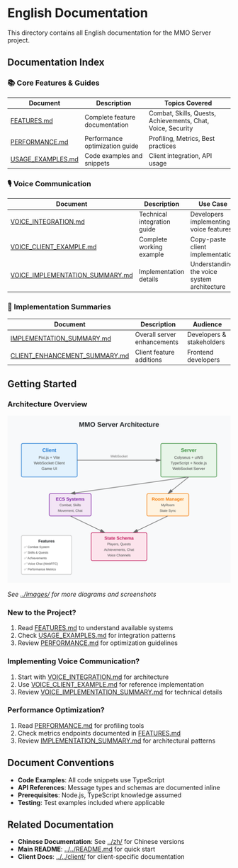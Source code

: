 # English Documentation

This directory contains all English documentation for the MMO Server project.

## Documentation Index

### 📚 Core Features & Guides

| Document | Description | Topics Covered |
|----------|-------------|----------------|
| [FEATURES.md](./FEATURES.md) | Complete feature documentation | Combat, Skills, Quests, Achievements, Chat, Voice, Security |
| [PERFORMANCE.md](./PERFORMANCE.md) | Performance optimization guide | Profiling, Metrics, Best practices |
| [USAGE_EXAMPLES.md](./USAGE_EXAMPLES.md) | Code examples and snippets | Client integration, API usage |

### 🎙️ Voice Communication

| Document | Description | Use Case |
|----------|-------------|----------|
| [VOICE_INTEGRATION.md](./VOICE_INTEGRATION.md) | Technical integration guide | Developers implementing voice features |
| [VOICE_CLIENT_EXAMPLE.md](./VOICE_CLIENT_EXAMPLE.md) | Complete working example | Copy-paste client implementation |
| [VOICE_IMPLEMENTATION_SUMMARY.md](./VOICE_IMPLEMENTATION_SUMMARY.md) | Implementation details | Understanding the voice system architecture |

### 📝 Implementation Summaries

| Document | Description | Audience |
|----------|-------------|----------|
| [IMPLEMENTATION_SUMMARY.md](./IMPLEMENTATION_SUMMARY.md) | Overall server enhancements | Developers & stakeholders |
| [CLIENT_ENHANCEMENT_SUMMARY.md](./CLIENT_ENHANCEMENT_SUMMARY.md) | Client feature additions | Frontend developers |

## Getting Started

### Architecture Overview

![Architecture Diagram](../images/architecture-overview.svg)

*See [../images/](../images/) for more diagrams and screenshots*

### New to the Project?
1. Read [FEATURES.md](./FEATURES.md) to understand available systems
2. Check [USAGE_EXAMPLES.md](./USAGE_EXAMPLES.md) for integration patterns
3. Review [PERFORMANCE.md](./PERFORMANCE.md) for optimization guidelines

### Implementing Voice Communication?
1. Start with [VOICE_INTEGRATION.md](./VOICE_INTEGRATION.md) for architecture
2. Use [VOICE_CLIENT_EXAMPLE.md](./VOICE_CLIENT_EXAMPLE.md) for reference implementation
3. Review [VOICE_IMPLEMENTATION_SUMMARY.md](./VOICE_IMPLEMENTATION_SUMMARY.md) for technical details

### Performance Optimization?
1. Read [PERFORMANCE.md](./PERFORMANCE.md) for profiling tools
2. Check metrics endpoints documented in [FEATURES.md](./FEATURES.md)
3. Review [IMPLEMENTATION_SUMMARY.md](./IMPLEMENTATION_SUMMARY.md) for architectural patterns

## Document Conventions

- **Code Examples**: All code snippets use TypeScript
- **API References**: Message types and schemas are documented inline
- **Prerequisites**: Node.js, TypeScript knowledge assumed
- **Testing**: Test examples included where applicable

## Related Documentation

- **Chinese Documentation**: See [../zh/](../zh/) for Chinese versions
- **Main README**: [../../README.md](../../README.md) for quick start
- **Client Docs**: [../../client/](../../client/) for client-specific documentation
